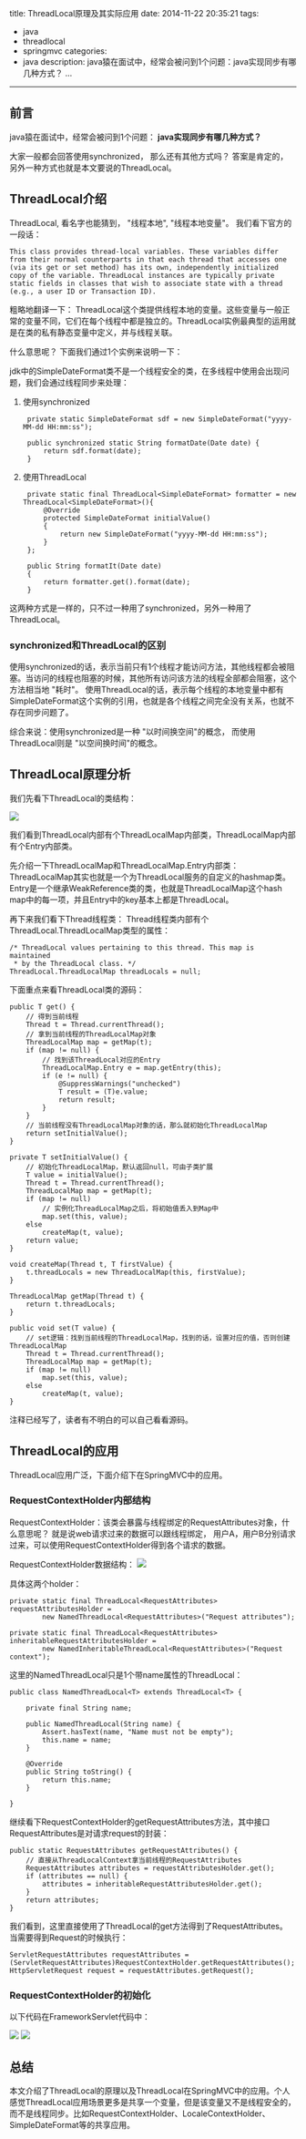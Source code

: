 title: ThreadLocal原理及其实际应用
date: 2014-11-22 20:35:21
tags:
- java
- threadlocal
- springmvc
categories: 
- java
description: java猿在面试中，经常会被问到1个问题：java实现同步有哪几种方式？ ...

----------------

## 前言 ##
java猿在面试中，经常会被问到1个问题：
**java实现同步有哪几种方式？**

大家一般都会回答使用synchronized， 那么还有其他方式吗？  答案是肯定的， 另外一种方式也就是本文要说的ThreadLocal。

## ThreadLocal介绍 ##

ThreadLocal, 看名字也能猜到， "线程本地", "线程本地变量"。 我们看下官方的一段话：

	This class provides thread-local variables. These variables differ from their normal counterparts in that each thread that accesses one (via its get or set method) has its own, independently initialized copy of the variable. ThreadLocal instances are typically private static fields in classes that wish to associate state with a thread (e.g., a user ID or Transaction ID).
     
    
粗略地翻译一下：
ThreadLocal这个类提供线程本地的变量。这些变量与一般正常的变量不同，它们在每个线程中都是独立的。ThreadLocal实例最典型的运用就是在类的私有静态变量中定义，并与线程关联。

什么意思呢？  下面我们通过1个实例来说明一下：

jdk中的SimpleDateFormat类不是一个线程安全的类，在多线程中使用会出现问题，我们会通过线程同步来处理：

1. 使用synchronized

		private static SimpleDateFormat sdf = new SimpleDateFormat("yyyy-MM-dd HH:mm:ss");

        public synchronized static String formatDate(Date date) {
            return sdf.format(date);
        }

2. 使用ThreadLocal
    
        private static final ThreadLocal<SimpleDateFormat> formatter = new ThreadLocal<SimpleDateFormat>(){
            @Override
            protected SimpleDateFormat initialValue()
            {
                return new SimpleDateFormat("yyyy-MM-dd HH:mm:ss");
            }
        };

        public String formatIt(Date date)
        {
            return formatter.get().format(date);
        }
        
这两种方式是一样的，只不过一种用了synchronized，另外一种用了ThreadLocal。

### synchronized和ThreadLocal的区别 ###

使用synchronized的话，表示当前只有1个线程才能访问方法，其他线程都会被阻塞。当访问的线程也阻塞的时候，其他所有访问该方法的线程全部都会阻塞，这个方法相当地 "耗时"。
使用ThreadLocal的话，表示每个线程的本地变量中都有SimpleDateFormat这个实例的引用，也就是各个线程之间完全没有关系，也就不存在同步问题了。

综合来说：使用synchronized是一种 "以时间换空间"的概念， 而使用ThreadLocal则是 "以空间换时间"的概念。

## ThreadLocal原理分析 ##

我们先看下ThreadLocal的类结构：

![](http://images.cnblogs.com/cnblogs_com/fangjian0423/603237/o_threadlocal_1.jpg)

我们看到ThreadLocal内部有个ThreadLocalMap内部类，ThreadLocalMap内部有个Entry内部类。

先介绍一下ThreadLocalMap和ThreadLocalMap.Entry内部类：
ThreadLocalMap其实也就是一个为ThreadLocal服务的自定义的hashmap类。
Entry是一个继承WeakReference类的类，也就是ThreadLocalMap这个hash map中的每一项，并且Entry中的key基本上都是ThreadLocal。


再下来我们看下Thread线程类：
Thread线程类内部有个ThreadLocal.ThreadLocalMap类型的属性：

	/* ThreadLocal values pertaining to this thread. This map is maintained
     * by the ThreadLocal class. */
    ThreadLocal.ThreadLocalMap threadLocals = null;


下面重点来看ThreadLocal类的源码：

	public T get() {
    	// 得到当前线程
        Thread t = Thread.currentThread();
        // 拿到当前线程的ThreadLocalMap对象
        ThreadLocalMap map = getMap(t);
        if (map != null) {
        	// 找到该ThreadLocal对应的Entry
            ThreadLocalMap.Entry e = map.getEntry(this);
            if (e != null) {
                @SuppressWarnings("unchecked")
                T result = (T)e.value;
                return result;
            }
        }
        // 当前线程没有ThreadLocalMap对象的话，那么就初始化ThreadLocalMap
        return setInitialValue();
    }
    
    private T setInitialValue() {
    	// 初始化ThreadLocalMap，默认返回null，可由子类扩展
        T value = initialValue();
        Thread t = Thread.currentThread();
        ThreadLocalMap map = getMap(t);
        if (map != null)
        	// 实例化ThreadLocalMap之后，将初始值丢入到Map中
            map.set(this, value);
        else
            createMap(t, value);
        return value;
    }
    
	void createMap(Thread t, T firstValue) {
        t.threadLocals = new ThreadLocalMap(this, firstValue);
    }
    
    ThreadLocalMap getMap(Thread t) {
        return t.threadLocals;
    }
    
    public void set(T value) {
    	// set逻辑：找到当前线程的ThreadLocalMap，找到的话，设置对应的值，否则创建ThreadLocalMap
        Thread t = Thread.currentThread();
        ThreadLocalMap map = getMap(t);
        if (map != null)
            map.set(this, value);
        else
            createMap(t, value);
    }

注释已经写了，读者有不明白的可以自己看看源码。

## ThreadLocal的应用 ##
ThreadLocal应用广泛，下面介绍下在SpringMVC中的应用。

### RequestContextHolder内部结构 ###

RequestContextHolder：该类会暴露与线程绑定的RequestAttributes对象，什么意思呢？ 就是说web请求过来的数据可以跟线程绑定， 用户A，用户B分别请求过来，可以使用RequestContextHolder得到各个请求的数据。

RequestContextHolder数据结构：
![](http://images.cnblogs.com/cnblogs_com/fangjian0423/603237/o_threadlocal_2.png)

具体这两个holder：

	private static final ThreadLocal<RequestAttributes> requestAttributesHolder =
			new NamedThreadLocal<RequestAttributes>("Request attributes");

	private static final ThreadLocal<RequestAttributes> inheritableRequestAttributesHolder =
			new NamedInheritableThreadLocal<RequestAttributes>("Request context");
            
这里的NamedThreadLocal只是1个带name属性的ThreadLocal：

	public class NamedThreadLocal<T> extends ThreadLocal<T> {

        private final String name;

        public NamedThreadLocal(String name) {
            Assert.hasText(name, "Name must not be empty");
            this.name = name;
        }

        @Override
        public String toString() {
            return this.name;
        }

    }

继续看下RequestContextHolder的getRequestAttributes方法，其中接口RequestAttributes是对请求request的封装：

	public static RequestAttributes getRequestAttributes() {
    	// 直接从ThreadLocalContext拿当前线程的RequestAttributes
		RequestAttributes attributes = requestAttributesHolder.get();
		if (attributes == null) {
			attributes = inheritableRequestAttributesHolder.get();
		}
		return attributes;
	}

我们看到，这里直接使用了ThreadLocal的get方法得到了RequestAttributes。
当需要得到Request的时候执行：

	ServletRequestAttributes requestAttributes = (ServletRequestAttributes)RequestContextHolder.getRequestAttributes();
    HttpServletRequest request = requestAttributes.getRequest();
    
    
### RequestContextHolder的初始化 ###

以下代码在FrameworkServlet代码中：

![](http://images.cnblogs.com/cnblogs_com/fangjian0423/603237/o_threadlocal_3.png)
![](http://images.cnblogs.com/cnblogs_com/fangjian0423/603237/o_threadlocal_4.png)

## 总结 ##
本文介绍了ThreadLocal的原理以及ThreadLocal在SpringMVC中的应用。个人感觉ThreadLocal应用场景更多是共享一个变量，但是该变量又不是线程安全的，而不是线程同步。比如RequestContextHolder、LocaleContextHolder、SimpleDateFormat等的共享应用。

